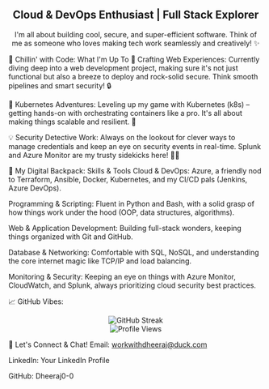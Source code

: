 
<h2 align="center">Cloud & DevOps Enthusiast | Full Stack Explorer</h2>

<p align="center">
I'm all about building cool, secure, and super-efficient software. Think of me as someone who loves making tech work seamlessly and creatively! ✨
</p>

🚀 Chillin' with Code: What I'm Up To
🔭 Crafting Web Experiences: Currently diving deep into a web development project, making sure it's not just functional but also a breeze to deploy and rock-solid secure. Think smooth pipelines and smart security! 🔒

🌱 Kubernetes Adventures: Leveling up my game with Kubernetes (k8s) – getting hands-on with orchestrating containers like a pro. It's all about making things scalable and resilient. 🐳

💡 Security Detective Work: Always on the lookout for clever ways to manage credentials and keep an eye on security events in real-time. Splunk and Azure Monitor are my trusty sidekicks here! 🕵️‍♂️

🎒 My Digital Backpack: Skills & Tools
Cloud & DevOps: Azure, a friendly nod to Terraform, Ansible, Docker, Kubernetes, and my CI/CD pals (Jenkins, Azure DevOps).

Programming & Scripting: Fluent in Python and Bash, with a solid grasp of how things work under the hood (OOP, data structures, algorithms).

Web & Application Development: Building full-stack wonders, keeping things organized with Git and GitHub.

Database & Networking: Comfortable with SQL, NoSQL, and understanding the core internet magic like TCP/IP and load balancing.

Monitoring & Security: Keeping an eye on things with Azure Monitor, CloudWatch, and Splunk, always prioritizing cloud security best practices.

📈 GitHub Vibes:
<p align="center">
<img src="https://streak-stats.demolab.com?user=Dheeraj0-0&theme=dark&hide_border=true" alt="GitHub Streak">
<br>
<img src="https://komarev.com/ghpvc/?username=Dheeraj0-0&color=268F77&label=Profile+Views" alt="Profile Views">
</p>

📧 Let's Connect & Chat!
Email: workwithdheeraj@duck.com

LinkedIn: Your LinkedIn Profile <!-- IMPORTANT: Replace with your actual LinkedIn URL -->

GitHub: Dheeraj0-0
